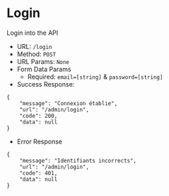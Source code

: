 # Login

Login into the API

- URL: `/login`
- Method: `POST`
- URL Params: `None`
- Form Data Params
    - Required: `email=[string]` & `password=[string]`
- Success Response:
```
{
    "message": "Connexion établie",
    "url": "/admin/login",
    "code": 200,
    "data": null
}
```
- Error Response
```
{
    "message": "Identifiants incorrects",
    "url": "/admin/login",
    "code": 401,
    "data": null
}
```